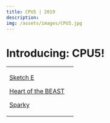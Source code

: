 ```yaml
---
title: CPU5 | 2019
description: 
img: /assets/images/CPU5.jpg
---
```

<table>
	<thead><h1>Introducing: CPU5!</h1></thead>
	<tbody>
		<tr>
			<td>
				<!-- <p><a href="/main/?robots/2019">CPU5</a></p> -->
				<p><a href="/main/?robots/2018">Sketch E</a></p>
				<p><a href="/main/?robots/2017">Heart of the BEAST</a></p>
				<p><a href="/main/?robots/2016">Sparky</a></p>
			</td>
			<td><!-- 
				Our robot for the year of 2018, Sketch E competed in the game <em>FIRST POWER UP</em>. Sketch E's main feature is it's large linear slide located right in the middle of the robot. With this it's able to grab *Power Cubes* off the ground and quickly lift them up over 6ft in the air so it can drop them onto the Scale.
<br/><br/>
				<a href="https://www.thebluealliance.com/team/2855/2018" target="_blank">Sketch E</a> was only able to compete in one official tournament, the <a href="https://www.thebluealliance.com/event/2018mnmi2" target="_blank"><em>Minnesota North Star Regional</em></a> in which it, unfortunatly, placed 54th with a record of 1-9-0.
<br/><br/>
				We then participated in the the <a href="https://www.thebluealliance.com/event/2018mnri" target="_blank">2018 Minnesota Robotics Invitational</a>, where we placed 26<sup>th</sup> out of 36 teams. (Better than <a href="/main/?robots/2016">Sparky</a> placed in Qualifications back in 2016 when it was on the winning alligence!) Unfortunately, however, we were not picked for Eliminations... -->
			</td>
		</tr>
	</tbody>
</table>
